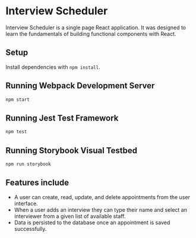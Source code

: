 # Interview Scheduler
Interview Scheduler is a single page React application. It was designed to learn the fundamentals of building functional components with React.

## Setup

Install dependencies with `npm install`.

## Running Webpack Development Server

```sh
npm start
```

## Running Jest Test Framework

```sh
npm test
```

## Running Storybook Visual Testbed

```sh
npm run storybook
```

## Features include
- A user can create, read, update, and delete appointments from the user interface.
- When a user adds an interview they can type their name and select an interviewer from a given list of available staff.
- Data is persisted to the database once an appointment is saved successfully.
